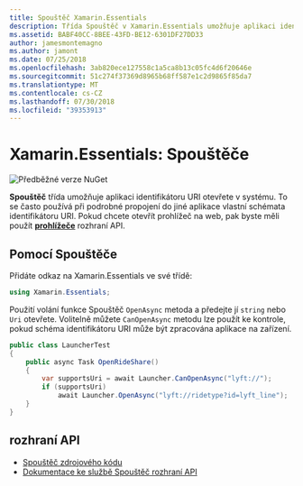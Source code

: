 ```yaml
---
title: Spouštěč Xamarin.Essentials
description: Třída Spouštěč v Xamarin.Essentials umožňuje aplikaci identifikátoru URI otevřete v systému.
ms.assetid: BABF40CC-8BEE-43FD-BE12-6301DF27DD33
author: jamesmontemagno
ms.author: jamont
ms.date: 07/25/2018
ms.openlocfilehash: 3ab820ece127558c1a5ca8b13c05fc4d6f20646e
ms.sourcegitcommit: 51c274f37369d8965b68ff587e1c2d9865f85da7
ms.translationtype: MT
ms.contentlocale: cs-CZ
ms.lasthandoff: 07/30/2018
ms.locfileid: "39353913"
---
```

# <a name="xamarinessentials-launcher"></a>Xamarin.Essentials: Spouštěče

![Předběžné verze NuGet](~/media/shared/pre-release.png)

**Spouštěč** třída umožňuje aplikaci identifikátoru URI otevřete v systému. To se často používá při podrobné propojení do jiné aplikace vlastní schémata identifikátoru URI. Pokud chcete otevřít prohlížeč na web, pak byste měli použít **[prohlížeče](open-browser.md)** rozhraní API.

## <a name="using-launcher"></a>Pomocí Spouštěče

Přidáte odkaz na Xamarin.Essentials ve své třídě:

```csharp
using Xamarin.Essentials;
```

Použití volání funkce Spouštěč `OpenAsync` metoda a předejte jí `string` nebo `Uri` otevřete. Volitelně můžete `CanOpenAsync` metodu lze použít ke kontrole, pokud schéma identifikátoru URI může být zpracována aplikace na zařízení.

```csharp
public class LauncherTest
{
    public async Task OpenRideShare()
    {
        var supportsUri = await Launcher.CanOpenAsync("lyft://");
        if (supportsUri)
            await Launcher.OpenAsync("lyft://ridetype?id=lyft_line");
    }
}
```

## <a name="api"></a>rozhraní API

- [Spouštěč zdrojového kódu](https://github.com/xamarin/Essentials/tree/master/Xamarin.Essentials/Launcher)
- [Dokumentace ke službě Spouštěč rozhraní API](xref:Xamarin.Essentials.Launcher)
